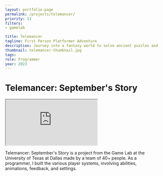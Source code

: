 ```yaml
---
layout: portfolio-page
permalink: /projects/telemancer/
priority: 11
filters:
- gamelab

title: Telemancer
tagline: First Person Platformer Adventure
description: Journey into a fantasy world to solve ancient puzzles and unlock the secrets of teleportation magic.
thumbnail: telemancer-thumbnail.jpg
tags: 
role: Programmer
year: 2023
---
```


# Telemancer: September's Story

<iframe class="full aspect16-9" src="https://www.youtube.com/embed/235X9oTY6iE?autoplay=1&mute=1&loop=1&list=PLRNKKzTiLuHRP4ah61WcEcCqShoI8oasa" allowfullscreen></iframe>

Telemancer: September's Story is a project from the Game Lab at the University of Texas at Dallas made by a team of 40+ people. As a programmer, I built the various player systems, involving abilities, animations, feedback, and settings.
